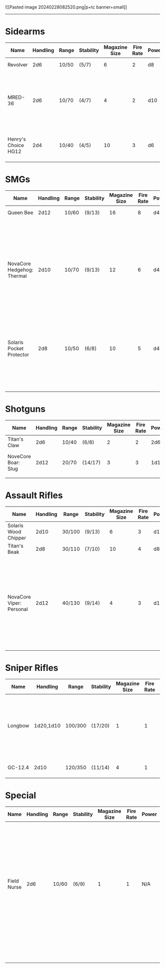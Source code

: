 ![[Pasted image 20240228082520.png|p+tc banner+small]]
____
# Sidearms

| **Name**            | **Handling** | **Range** | **Stability** | **Magazine Size** | **Fire Rate** | **Power** | **Size** | **Notes**                                                              | **Ref**                              |
| ------------------- | ------------ | --------- | ------------- | ----------------- | ------------- | --------- | -------- | ---------------------------------------------------------------------- | ------------------------------------ |
| Revolver            | 2d6          | 10/50     | (5/7)         | 6                 | 2             | d8        | Small    |                                                                        | ![[Pasted image 20240301115532.png]] |
| MRED-36             | 2d6          | 10/70     | (4/7)         | 4                 | 2             | d10       | Small    | A small handheld railgun. MRED stands for "Mini Rail Expulsion Device" | ![[Pasted image 20240301115508.png]] |
| Henry's Choice HG12 | 2d4          | 10/40     | (4/5)         | 10                | 3             | d6        | Small    | Reliable, fast, light.<br>*Quick Draw*                                 | ![[Pasted image 20240301115522.png]] |
# SMGs

| **Name**                   | **Handling** | **Range** | **Stability** | **Magazine Size** | **Fire Rate** | **Power** | **Size** | **Notes**                                                                                                                               | **Ref**                              |
| -------------------------- | ------------ | --------- | ------------- | ----------------- | ------------- | --------- | -------- | --------------------------------------------------------------------------------------------------------------------------------------- | ------------------------------------ |
| Queen Bee                  | 2d12         | 10/60     | (9/13)        | 16                | 8             | d4        | Medium   |                                                                                                                                         | ![[Pasted image 20240301115710.png]] |
| NovaCore Hedgehog: Thermal | 2d10         | 10/70     | (9/13)        | 12                | 6             | d4        | Medium   | An SMG with a thermal conductor running through its magazines. This heats up the bullets to a flame.<br><br>Fiery Tongue: Has *Burning* | ![[Pasted image 20240301115516.png]] |
| Solaris Pocket Protector   | 2d8          | 10/50     | (6/8)         | 10                | 5             | d4        | Small    | The Pocket Protector uses Solaris' patented "Mow and Grow" magazine design.                                                             | ![[Pasted image 20240301115744.png]] |
|                            |              |           |               |                   |               |           |          |                                                                                                                                         | ![[Pasted image 20240301120238.png]] |
# Shotguns

| **Name**            | **Handling** | **Range** | **Stability** | **Magazine Size** | **Fire Rate** | **Power** | **Size** | **Notes**                           | **Ref**                              |
| ------------------- | ------------ | --------- | ------------- | ----------------- | ------------- | --------- | -------- | ----------------------------------- | ------------------------------------ |
| Titan's Claw        | 2d6          | 10/40     | (6/8)         | 2                 | 2             | 2d6       | Small    |                                     | ![[Pasted image 20240301120037.png]] |
| NoveCore Boar: Slug | 2d12         | 20/70     | (14/17)       | 3                 | 3             | 1d10      | Large    | Custodial Nightmare: Has *Breacher* | ![[Pasted image 20240301120356.png]] |
|                     |              |           |               |                   |               |           |          |                                     |                                      |

# Assault Rifles

| **Name**                 | **Handling** | **Range** | **Stability** | **Magazine Size** | **Fire Rate** | **Power** | **Size** | **Notes**                                                                                                                          | **Ref**                              |
| ------------------------ | ------------ | --------- | ------------- | ----------------- | ------------- | --------- | -------- | ---------------------------------------------------------------------------------------------------------------------------------- | ------------------------------------ |
| Solaris Wood Chipper     | 2d10         | 30/100    | (9/13)        | 6                 | 3             | d10       | Large    |                                                                                                                                    | ![[Pasted image 20240301120007.png]] |
| Titan's Beak             | 2d8          | 30/110    | (7/10)        | 10                | 4             | d8        | Large    |                                                                                                                                    | ![[Pasted image 20240301120303.png]] |
| NovaCore Viper: Personal | 2d12         | 40/130    | (9/14)        | 4                 | 3             | d12       | Large    | The Viper is a large anti-aircraft defense weapon. NovaCore in their strive for excellence has brought its excellence to the home. | ![[Pasted image 20240301120309.png]] |
# Sniper Rifles

| **Name** | **Handling** | **Range** | **Stability** | **Magazine Size** | **Fire Rate** | **Power** | **Size** | **Notes**                                                              | **Ref**                              |
| -------- | ------------ | --------- | ------------- | ----------------- | ------------- | --------- | -------- | ---------------------------------------------------------------------- | ------------------------------------ |
| Longbow  | 1d20,1d10    | 100/300   | (17/20)       | 1                 | 1             | 2d8+10    | Large    | *Hold Breath*: Spend an extra stamina to increase your stability by 2. | ![[Pasted image 20240301120223.png]] |
| GC-12.4  | 2d10         | 120/350   | (11/14)       | 4                 | 1             | 1d12+10   | Large    | Has *Hold Breath*                                                      | ![[Pasted image 20240301120331.png]] |

# Special

| **Name**    | **Handling** | **Range** | **Stability** | **Magazine Size** | **Fire Rate** | **Power** | **Size** | **Notes**                                                                                                                                                                | **Ref**                              |
| ----------- | ------------ | --------- | ------------- | ----------------- | ------------- | --------- | -------- | ------------------------------------------------------------------------------------------------------------------------------------------------------------------------ | ------------------------------------ |
| Field Nurse | 2d6          | 10/60     | (6/9)         | 1                 | 1             | N/A       | Small    | The field nurse is a small sidearm that fires a rocket propelled payload towards its target. On impact, the payload delivers a dosage of the loaded serum to its target. | ![[Pasted image 20240301120124.png]] |
|             |              |           |               |                   |               |           |          |                                                                                                                                                                          | ![[Pasted image 20240301120208.png]] |
|             |              |           |               |                   |               |           |          |                                                                                                                                                                          |                                      |